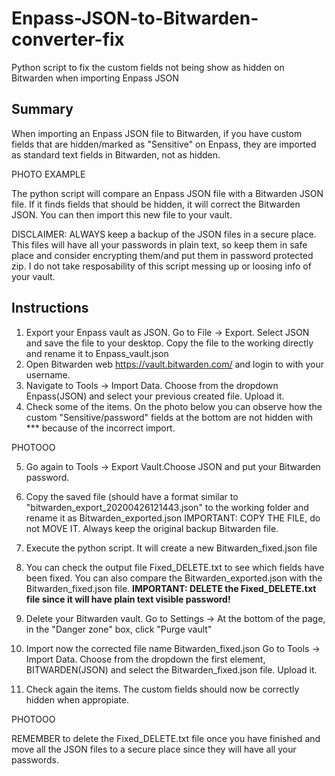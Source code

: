 # Enpass-JSON-to-Bitwarden-converter-fix
Python script to fix the custom fields not being show as hidden on Bitwarden when importing Enpass JSON

## Summary
When importing an Enpass JSON file to Bitwarden, if you have custom fields that are hidden/marked as "Sensitive" on Enpass, they are imported as standard text fields in Bitwarden, not as hidden.

PHOTO EXAMPLE

The python script will compare an Enpass JSON file with a Bitwarden JSON file. If it finds fields that should be hidden, it will correct the Bitwarden JSON. You can then import this new file to your vault.

DISCLAIMER: ALWAYS keep a backup of the JSON files in a secure place. This files will have all your passwords in plain text, so keep them in safe place and consider encrypting them/and put them in password protected zip. 
I do not take resposability of this script messing up or loosing info of your vault. 


## Instructions
1. Export your Enpass vault as JSON. Go to File -> Export. Select JSON and save the file to your desktop. Copy the file to the working directly and rename it to Enpass_vault.json
2. Open Bitwarden web https://vault.bitwarden.com/ and login to with your username.
3. Navigate to Tools → Import Data. Choose from the dropdown Enpass(JSON) and select your previous created file. Upload it.
4. Check some of the items. On the photo below you can observe how the custom "Sensitive/password" fields at the bottom are not hidden with *** because of the incorrect import.


PHOTOOO 


5. Go again to Tools → Export Vault.Choose JSON and put your Bitwarden password.
6. Copy the saved file (should have a format similar to "bitwarden_export_20200426121443.json" to the working folder and rename it as Bitwarden_exported.json
  IMPORTANT: COPY THE FILE, do not MOVE IT. Always keep the original backup Bitwarden file. 
7. Execute the python script. It will create a new Bitwarden_fixed.json file
8. You can check the output file Fixed_DELETE.txt to see which fields have been fixed. You can also compare the Bitwarden_exported.json with the Bitwarden_fixed.json file.
  **IMPORTANT: DELETE the Fixed_DELETE.txt file since it will have plain text visible password!**

9. Delete your Bitwarden vault. Go to Settings → At the bottom of the page, in the "Danger zone" box, click "Purge vault"
10. Import now the corrected file name Bitwarden_fixed.json Go to Tools → Import Data. Choose from the dropdown the first element, BITWARDEN(JSON) and select the Bitwarden_fixed.json file. Upload it.
11. Check again the items. The custom fields should now be correctly hidden when appropiate.

PHOTOOO


REMEMBER to delete the Fixed_DELETE.txt file once you have finished and move all the JSON files to a secure place since they will have all your passwords.
